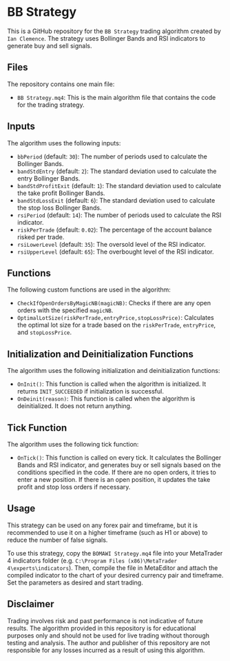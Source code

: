 # BB Strategy

This is a GitHub repository for the `BB Strategy` trading algorithm created by `Ian Clemence`. The strategy uses Bollinger Bands and RSI indicators to generate buy and sell signals.

## Files

The repository contains one main file:

- `BB Strategy.mq4`: This is the main algorithm file that contains the code for the trading strategy.

## Inputs

The algorithm uses the following inputs:

- `bbPeriod` (default: `30`): The number of periods used to calculate the Bollinger Bands.
- `bandStdEntry` (default: `2`): The standard deviation used to calculate the entry Bollinger Bands.
- `bandStdProfitExit` (default: `1`): The standard deviation used to calculate the take profit Bollinger Bands.
- `bandStdLossExit` (default: `6`): The standard deviation used to calculate the stop loss Bollinger Bands.
- `rsiPeriod` (default: `14`): The number of periods used to calculate the RSI indicator.
- `riskPerTrade` (default: `0.02`): The percentage of the account balance risked per trade.
- `rsiLowerLevel` (default: `35`): The oversold level of the RSI indicator.
- `rsiUpperLevel` (default: `65`): The overbought level of the RSI indicator.

## Functions

The following custom functions are used in the algorithm:

- `CheckIfOpenOrdersByMagicNB(magicNB)`: Checks if there are any open orders with the specified `magicNB`.
- `OptimalLotSize(riskPerTrade,entryPrice,stopLossPrice)`: Calculates the optimal lot size for a trade based on the `riskPerTrade`, `entryPrice`, and `stopLossPrice`.

## Initialization and Deinitialization Functions

The algorithm uses the following initialization and deinitialization functions:

- `OnInit()`: This function is called when the algorithm is initialized. It returns `INIT_SUCCEEDED` if initialization is successful.
- `OnDeinit(reason)`: This function is called when the algorithm is deinitialized. It does not return anything.

## Tick Function

The algorithm uses the following tick function:

- `OnTick()`: This function is called on every tick. It calculates the Bollinger Bands and RSI indicator, and generates buy or sell signals based on the conditions specified in the code. If there are no open orders, it tries to enter a new position. If there is an open position, it updates the take profit and stop loss orders if necessary.

## Usage

This strategy can be used on any forex pair and timeframe, but it is
recommended to use it on a higher timeframe (such as H1 or above) to
reduce the number of false signals.

To use this strategy, copy the `BOMAWI Strategy.mq4` file into your
MetaTrader 4 indicators folder
(e.g. `C:\Program Files (x86)\MetaTrader 4\experts\indicators`). Then,
compile the file in MetaEditor and attach the compiled indicator to the
chart of your desired currency pair and timeframe. Set the parameters as
desired and start trading.

## Disclaimer

Trading involves risk and past performance is not indicative of future results. The algorithm provided in this repository is for educational purposes only and should not be used for live trading without thorough testing and analysis. The author and publisher of this repository are not responsible for any losses incurred as a result of using this algorithm.

